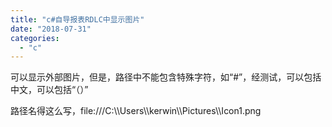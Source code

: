 ```yaml
---
title: "c#自导报表RDLC中显示图片"
date: "2018-07-31"
categories: 
  - "c"
---
```


可以显示外部图片，但是，路径中不能包含特殊字符，如“#”，经测试，可以包括中文，可以包括“（）”

路径名得这么写，file:///C:\\\\Users\\\\kerwin\\\\Pictures\\\\Icon1.png
